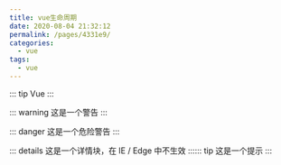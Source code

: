 ```yaml
---
title: vue生命周期
date: 2020-08-04 21:32:12
permalink: /pages/4331e9/
categories: 
  - vue
tags: 
  - vue
---
```

::: tip
  Vue
:::

::: warning
  这是一个警告
:::

::: danger
  这是一个危险警告
:::

::: details
  这是一个详情块，在 IE / Edge 中不生效
:::::: tip
  这是一个提示
:::